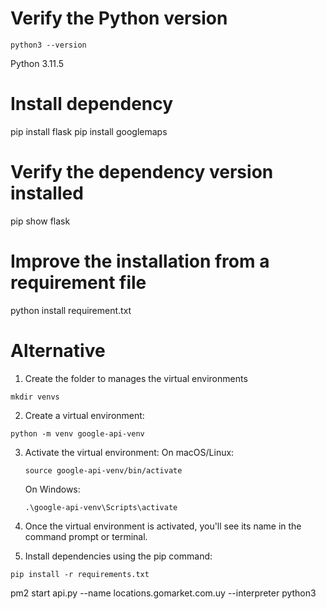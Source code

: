 # Verify the Python version
```
python3 --version
```
Python 3.11.5

# Install dependency
pip install flask
pip install googlemaps

# Verify the dependency version installed
pip show flask

# Improve the installation from a requirement file
python install requirement.txt

# Alternative

1. Create the folder to manages the virtual environments

```
mkdir venvs
```

2. Create a virtual environment:

```
python -m venv google-api-venv
```

3. Activate the virtual environment:
    On macOS/Linux:
    ```
    source google-api-venv/bin/activate
    ```

    On Windows:
    ```
    .\google-api-venv\Scripts\activate
    ```

4. Once the virtual environment is activated, you'll see its name in the command prompt or terminal.

5. Install dependencies using the pip command:
```
pip install -r requirements.txt
```


pm2 start api.py --name locations.gomarket.com.uy --interpreter python3